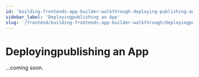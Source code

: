 ```yaml
---
id: 'building-frontends-app-builder-walkthrough-deploying-publishing-an-app'
sidebar_label: 'Deployingpublishing an App'
slug: '/frontend/building-frontends-app-builder-walkthrough/deployingpublishing-an-app'
---
```


# Deployingpublishing an App

...coming soon.
